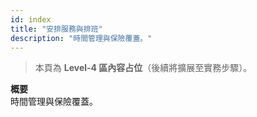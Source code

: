 ```yaml
---
id: index
title: "安排服務與排班"
description: "時間管理與保險覆蓋。"
---
```


> 本頁為 **Level-4 區內容占位**（後續將擴展至實務步驟）。

**概要**  
時間管理與保險覆蓋。
